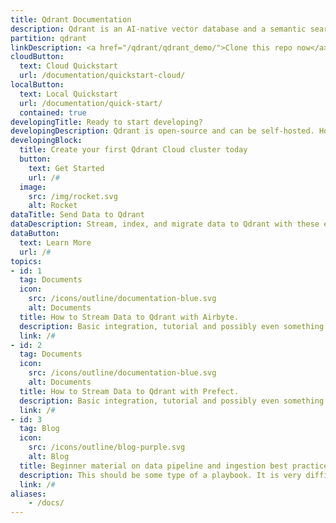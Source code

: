 ```yaml
---
title: Qdrant Documentation
description: Qdrant is an AI-native vector database and a semantic search engine. You can use it to extract meaningful information from unstructured data.
partition: qdrant 
linkDescription: <a href="/qdrant/qdrant_demo/">Clone this repo now</a> and build a search engine in five minutes.
cloudButton:
  text: Cloud Quickstart
  url: /documentation/quickstart-cloud/
localButton:
  text: Local Quickstart
  url: /documentation/quick-start/
  contained: true
developingTitle: Ready to start developing?
developingDescription: Qdrant is open-source and can be self-hosted. However, the quickest way to get started is with our <a href="https://qdrant.to/cloud" target="_blank">free tier</a> on Qdrant Cloud. It scales easily and provides an UI where you can interact with data.
developingBlock:
  title: Create your first Qdrant Cloud cluster today
  button:
    text: Get Started
    url: /#
  image:
    src: /img/rocket.svg
    alt: Rocket
dataTitle: Send Data to Qdrant
dataDescription: Stream, index, and migrate data to Qdrant with these essential tools and strategies.
dataButton:
  text: Learn More
  url: /#
topics:
- id: 1
  tag: Documents
  icon:
    src: /icons/outline/documentation-blue.svg
    alt: Documents
  title: How to Stream Data to Qdrant with Airbyte.
  description: Basic integration, tutorial and possibly even something people can clone as a ready-made pipeline.
  link: /#
- id: 2
  tag: Documents
  icon:
    src: /icons/outline/documentation-blue.svg
    alt: Documents
  title: How to Stream Data to Qdrant with Prefect.
  description: Basic integration, tutorial and possibly even something people can clone as a ready-made pipeline.
  link: /#
- id: 3
  tag: Blog
  icon:
    src: /icons/outline/blog-purple.svg
    alt: Blog
  title: Beginner material on data pipeline and ingestion best practices.
  description: This should be some type of a playbook. It is very difficult to create a catch-all tutorial, but we should somehow try and help people connect to Qdrant from as many locations as possible.
  link: /#
aliases:
    - /docs/
---
```

